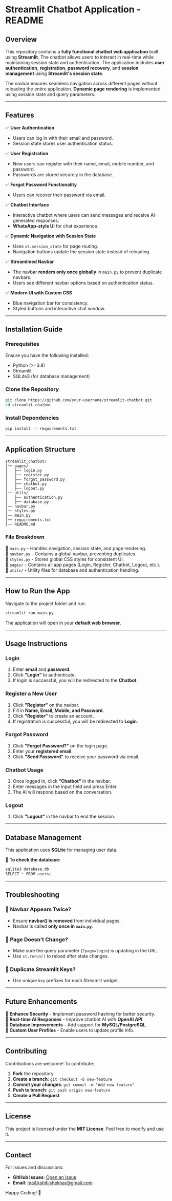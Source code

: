# **Streamlit Chatbot Application - README**

## **Overview**
This repository contains a **fully functional chatbot web application** built using **Streamlit**. The chatbot allows users to interact in real-time while maintaining session state and authentication. The application includes **user authentication**, **registration**, **password recovery**, and **session management** using **Streamlit's session state**.

The navbar ensures seamless navigation across different pages without reloading the entire application. **Dynamic page rendering** is implemented using session state and query parameters.

---

## **Features**
✅ **User Authentication**
- Users can log in with their email and password.
- Session state stores user authentication status.

✅ **User Registration**
- New users can register with their name, email, mobile number, and password.
- Passwords are stored securely in the database.

✅ **Forgot Password Functionality**
- Users can recover their password via email.

✅ **Chatbot Interface**
- Interactive chatbot where users can send messages and receive AI-generated responses.
- **WhatsApp-style UI** for chat experience.

✅ **Dynamic Navigation with Session State**
- Uses `st.session_state` for page routing.
- Navigation buttons update the session state instead of reloading.

✅ **Streamlined Navbar**
- The navbar **renders only once globally** in `main.py` to prevent duplicate navbars.
- Users see different navbar options based on authentication status.

✅ **Modern UI with Custom CSS**
- Blue navigation bar for consistency.
- Styled buttons and interactive chat window.

---

## **Installation Guide**

### **Prerequisites**
Ensure you have the following installed:
- Python (>=3.8)
- Streamlit
- SQLite3 (for database management)

### **Clone the Repository**
```bash
git clone https://github.com/your-username/streamlit-chatbot.git
cd streamlit-chatbot
```

### **Install Dependencies**
```bash
pip install -r requirements.txt
```

---

## **Application Structure**
```
streamlit_chatbot/
│── pages/
│   ├── login.py
│   ├── register.py
│   ├── forgot_password.py
│   ├── chatbot.py
│   ├── logout.py
│── utils/
│   ├── authentication.py
│   ├── database.py
│── navbar.py
│── styles.py
│── main.py
│── requirements.txt
│── README.md
```

### **File Breakdown**
📌 `main.py` - Handles navigation, session state, and page rendering.  
📌 `navbar.py` - Contains a global navbar, preventing duplicates.  
📌 `styles.py` - Stores global CSS styles for consistent UI.  
📌 `pages/` - Contains all app pages (Login, Register, Chatbot, Logout, etc.).  
📌 `utils/` - Utility files for database and authentication handling.  

---

## **How to Run the App**
Navigate to the project folder and run:
```bash
streamlit run main.py
```
The application will open in your **default web browser**.

---

## **Usage Instructions**

### **Login**
1. Enter **email** and **password**.
2. Click **"Login"** to authenticate.
3. If login is successful, you will be redirected to the **Chatbot**.

### **Register a New User**
1. Click **"Register"** on the navbar.
2. Fill in **Name, Email, Mobile, and Password**.
3. Click **"Register"** to create an account.
4. If registration is successful, you will be redirected to **Login**.

### **Forgot Password**
1. Click **"Forgot Password?"** on the login page.
2. Enter your **registered email**.
3. Click **"Send Password"** to receive your password via email.

### **Chatbot Usage**
1. Once logged in, click **"Chatbot"** in the navbar.
2. Enter messages in the input field and press Enter.
3. The AI will respond based on the conversation.

### **Logout**
1. Click **"Logout"** in the navbar to end the session.

---

## **Database Management**
This application uses **SQLite** for managing user data.

📌 **To check the database:**
```bash
sqlite3 database.db
SELECT * FROM users;
```

---

## **Troubleshooting**
### 🔹 Navbar Appears Twice?
- Ensure **navbar() is removed** from individual pages.
- Navbar is called **only once in `main.py`**.

### 🔹 Page Doesn't Change?
- Make sure the query parameter (`?page=login`) is updating in the URL.
- Use `st.rerun()` to reload after state changes.

### 🔹 Duplicate Streamlit Keys?
- Use unique `key` prefixes for each Streamlit widget.

---

## **Future Enhancements**
🔹 **Enhance Security** - Implement password hashing for better security.  
🔹 **Real-time AI Responses** - Improve chatbot AI with **OpenAI API**.  
🔹 **Database Improvements** - Add support for **MySQL/PostgreSQL**.  
🔹 **Custom User Profiles** - Enable users to update profile info.  

---

## **Contributing**
Contributions are welcome! To contribute:
1. **Fork** the repository.
2. **Create a branch**: `git checkout -b new-feature`
3. **Commit your changes**: `git commit -m "Add new feature"`
4. **Push to branch**: `git push origin new-feature`
5. **Create a Pull Request**

---

## **License**
This project is licensed under the **MIT License**. Feel free to modify and use it.

---

## **Contact**
For issues and discussions:
- **GitHub Issues**: [Open an Issue](https://github.com/your-username/streamlit-chatbot/issues)
- **Email**: mail.kshitijshekhar@gmail.com

Happy Coding! 🚀
